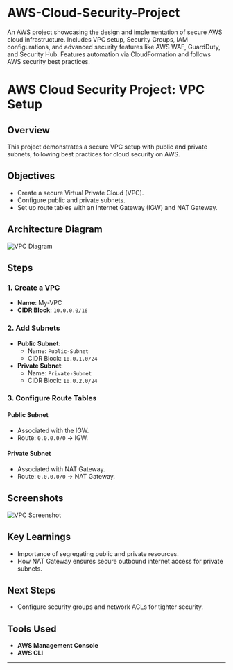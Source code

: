 # AWS-Cloud-Security-Project
An AWS project showcasing the design and implementation of secure AWS cloud infrastructure. Includes VPC setup, Security Groups, IAM configurations, and advanced security features like AWS WAF, GuardDuty, and Security Hub. Features automation via CloudFormation and follows AWS security best practices.
# AWS Cloud Security Project: VPC Setup

## Overview
This project demonstrates a secure VPC setup with public and private subnets, following best practices for cloud security on AWS.

## Objectives
- Create a secure Virtual Private Cloud (VPC).
- Configure public and private subnets.
- Set up route tables with an Internet Gateway (IGW) and NAT Gateway.

## Architecture Diagram
![VPC Diagram](link-to-diagram)

## Steps
### 1. Create a VPC
- **Name**: My-VPC
- **CIDR Block**: `10.0.0.0/16`

### 2. Add Subnets
- **Public Subnet**:
  - Name: `Public-Subnet`
  - CIDR Block: `10.0.1.0/24`
- **Private Subnet**:
  - Name: `Private-Subnet`
  - CIDR Block: `10.0.2.0/24`

### 3. Configure Route Tables
#### Public Subnet
- Associated with the IGW.
- Route: `0.0.0.0/0` → IGW.

#### Private Subnet
- Associated with NAT Gateway.
- Route: `0.0.0.0/0` → NAT Gateway.

## Screenshots
![VPC Screenshot](link-to-screenshot)

## Key Learnings
- Importance of segregating public and private resources.
- How NAT Gateway ensures secure outbound internet access for private subnets.

## Next Steps
- Configure security groups and network ACLs for tighter security.

## Tools Used
- **AWS Management Console**
- **AWS CLI**

---
